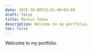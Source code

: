 ```yaml
---
date: 2025-10-08T23:01:06+02:00
draft: false
title: Markus Tomio
description: Welcome to my portfolio.
toc: false
---
```


<div class="hx:mt-4"></div>

<p class="hx:mb-12 hx:text-center hx:text-lg hx:text-gray-500 hx:dark:text-gray-400">
Welcome to my portfolio.
</p>
